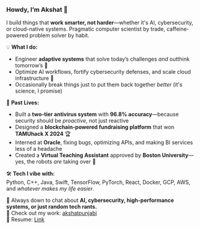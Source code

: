 ### Howdy, I’m Akshat 👋  
I build things that **work smarter, not harder**—whether it's AI, cybersecurity, or cloud-native systems. Pragmatic computer scientist by trade, caffeine-powered problem solver by habit.  

💡 **What I do:**  
- Engineer **adaptive systems** that solve today’s challenges *and* outthink tomorrow’s 🔮  
- Optimize AI workflows, fortify cybersecurity defenses, and scale cloud infrastructure 🔐  
- Occasionally break things just to put them back together *better* (it's science, I promise)  

🚀 **Past Lives:**  
- Built a **two-tier antivirus system** with **96.8% accuracy**—because security should be *proactive*, not just reactive 
- Designed a **blockchain-powered fundraising platform** that won **TAMUhack X 2024** 🏆  
- Interned at **Oracle**, fixing bugs, optimizing APIs, and making BI services less of a headache  
- Created a **Virtual Teaching Assistant** approved by **Boston University**—yes, the robots *are* taking over 🤖  

🛠️ **Tech I vibe with:**  
Python, C++, Java, Swift, TensorFlow, PyTorch, React, Docker, GCP, AWS, and *whatever makes my life easier*.  

💬 Always down to chat about **AI, cybersecurity, high-performance systems, or just random tech rants.**  
🔗 Check out my work: [akshatpunjabi](https://github.com/akshatpunjabi)  
📄 Resume: [Link](https://amaranth-benedikta-79.tiiny.site/?mode=suggestions)  
